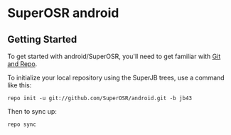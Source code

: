 SuperOSR android
===========

Getting Started
---------------

To get started with android/SuperOSR, you'll need to get
familiar with [Git and Repo](http://source.android.com/download/using-repo).

To initialize your local repository using the SuperJB trees, use a command like this:

    repo init -u git://github.com/SuperOSR/android.git -b jb43

Then to sync up:

    repo sync
